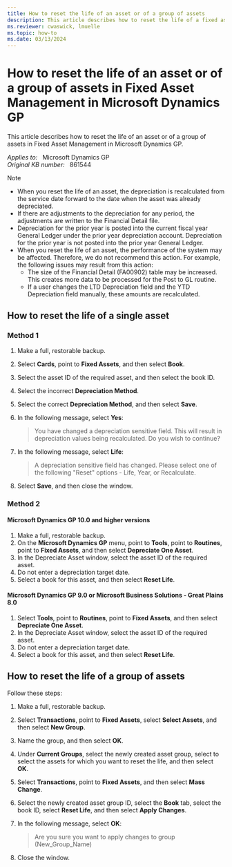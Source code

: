 ```yaml
---
title: How to reset the life of an asset or of a group of assets
description: This article describes how to reset the life of a fixed asset in Microsoft Dynamics GP.
ms.reviewer: cwaswick, lmuelle
ms.topic: how-to
ms.date: 03/13/2024
---
```

# How to reset the life of an asset or of a group of assets in Fixed Asset Management in Microsoft Dynamics GP

This article describes how to reset the life of an asset or of a group of assets in Fixed Asset Management in Microsoft Dynamics GP.

_Applies to:_ &nbsp; Microsoft Dynamics GP  
_Original KB number:_ &nbsp; 861544

> [!NOTE]
>
> - When you reset the life of an asset, the depreciation is recalculated from the service date forward to the date when the asset was already depreciated.
> - If there are adjustments to the depreciation for any period, the adjustments are written to the Financial Detail file.
> - Depreciation for the prior year is posted into the current fiscal year General Ledger under the prior year depreciation account. Depreciation for the prior year is not posted into the prior year General Ledger.
> - When you reset the life of an asset, the performance of the system may be affected. Therefore, we do not recommend this action. For example, the following issues may result from this action:
>   - The size of the Financial Detail (FA00902) table may be increased. This creates more data to be processed for the Post to GL routine.
>   - If a user changes the LTD Depreciation field and the YTD Depreciation field manually, these amounts are recalculated.

## How to reset the life of a single asset

### Method 1

1. Make a full, restorable backup.
2. Select **Cards**, point to **Fixed Assets**, and then select **Book**.
3. Select the asset ID of the required asset, and then select the book ID.
4. Select the incorrect **Depreciation Method**.
5. Select the correct **Depreciation Method**, and then select **Save**.
6. In the following message, select **Yes**:

   > You have changed a depreciation sensitive field. This will result in depreciation values being recalculated. Do you wish to continue?

7. In the following message, select **Life**:

   > A depreciation sensitive field has changed. Please select one of the following "Reset" options - Life, Year, or Recalculate.
8. Select **Save**, and then close the window.

### Method 2

#### Microsoft Dynamics GP 10.0 and higher versions

1. Make a full, restorable backup.
2. On the **Microsoft Dynamics GP** menu, point to **Tools**, point to **Routines**, point to **Fixed Assets**, and then select **Depreciate One Asset**.
3. In the Depreciate Asset window, select the asset ID of the required asset.
4. Do not enter a depreciation target date.
5. Select a book for this asset, and then select **Reset Life**.

#### Microsoft Dynamics GP 9.0 or Microsoft Business Solutions - Great Plains 8.0

1. Select **Tools**, point to **Routines**, point to **Fixed Assets**, and then select **Depreciate One Asset**.
2. In the Depreciate Asset window, select the asset ID of the required asset.
3. Do not enter a depreciation target date.
4. Select a book for this asset, and then select **Reset Life**.

## How to reset the life of a group of assets

Follow these steps:

1. Make a full, restorable backup.
2. Select **Transactions**, point to **Fixed Assets**, select **Select Assets**, and then select **New Group**.
3. Name the group, and then select **OK**.
4. Under **Current Groups**, select the newly created asset group, select to select the assets for which you want to reset the life, and then select **OK**.
5. Select **Transactions**, point to **Fixed Assets**, and then select **Mass Change**.
6. Select the newly created asset group ID, select the **Book** tab, select the book ID, select **Reset Life**, and then select **Apply Changes**.
7. In the following message, select **OK**:

   > Are you sure you want to apply changes to group (New_Group_Name)
8. Close the window.
